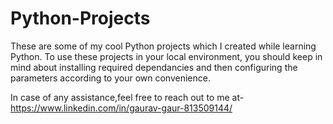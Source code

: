 # Python-Projects
These are some of my cool Python projects which I created while learning Python.
To use these projects in your local environment, you should keep in mind about installing required dependancies and then configuring the parameters according to your own convenience.

In case of any assistance,feel free to reach out to me at- https://www.linkedin.com/in/gaurav-gaur-813509144/

